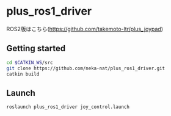 # plus_ros1_driver

ROS2版はこちら(https://github.com/takemoto-ltr/plus_joypad)

## Getting started

```sh
cd $CATKIN_WS/src
git clone https://github.com/neka-nat/plus_ros1_driver.git
catkin build
```

## Launch

```sh
roslaunch plus_ros1_driver joy_control.launch
```

